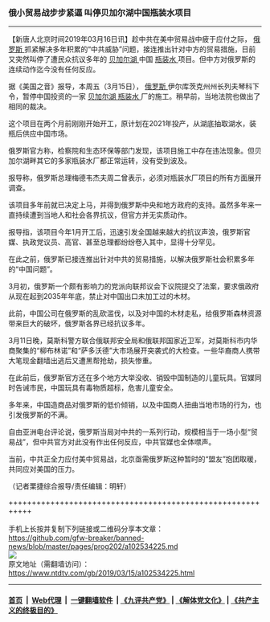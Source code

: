 ### 俄小贸易战步步紧逼 叫停贝加尔湖中国瓶装水项目
------------------------

<div class="post_content" itemprop="articleBody">
 <p>
  【新唐人北京时间2019年03月16日讯】趁中共在美中贸易战中疲于应付之际，
  <a href="https://www.ntdtv.com/gb/俄罗斯.htm">
   俄罗斯
  </a>
  抓紧解决多年积累的“中共威胁”问题，接连推出针对中方的贸易措施，日前又突然叫停了遭民众抗议多年的
  <a href="https://www.ntdtv.com/gb/贝加尔湖.htm">
   贝加尔湖
  </a>
  中国
  <a href="https://www.ntdtv.com/gb/瓶装水.htm">
   瓶装水
  </a>
  项目。但中方对俄罗斯的连续动作迄今没有任何反应。
 </p>
 <p>
  据《美国之音》报导，本周五（3月15日），
  <a href="https://www.ntdtv.com/gb/俄罗斯.htm">
   俄罗斯
  </a>
  伊尔库茨克州州长列夫琴科下令，暂停中国投资的一家
  <a href="https://www.ntdtv.com/gb/贝加尔湖.htm">
   贝加尔湖
  </a>
  <a href="https://www.ntdtv.com/gb/瓶装水.htm">
   瓶装水
  </a>
  厂的施工。稍早前，当地法院也做出了相同的裁决。
 </p>
 <p>
  这个项目在两个月前刚刚开始开工，原计划在2021年投产，从湖底抽取湖水，装瓶后供应中国市场。
 </p>
 <p>
  俄罗斯官方称，检察院和生态环保等部门发现，该项目施工中存在违法现象。但贝加尔湖畔其它的多家瓶装水厂都正常运转，没有受到波及。
 </p>
 <p>
  报导称，俄罗斯总理梅德韦杰夫周二曾表示，必须对瓶装水厂项目的所有方面展开调查。
 </p>
 <p>
  该项目多年前就已决定上马，并得到俄罗斯中央和地方政府的支持。虽然多年来一直持续遭到当地人和社会各界抗议，但官方并无实质动作。
 </p>
 <p>
  报导指，该项目今年1月开工后，迅速引发全国越来越大的抗议声浪，俄罗斯官媒、执政党议员、高官、甚至总理都纷纷卷入其中，显得十分罕见。
 </p>
 <p>
  在此之前，俄罗斯已接连推出针对中共的贸易措施，以解决俄罗斯社会积累多年的“中国问题”。
 </p>
 <p>
  3月初，俄罗斯一个颇有影响力的党派向联邦议会下议院提交了法案，要求俄政府从现在起到2035年年底，禁止对中国出口未加工过的木材。
 </p>
 <p>
  此前，中国公司在俄罗斯的乱砍滥伐，以及对中国的木材走私，给俄罗斯森林资源带来巨大的破坏，俄罗斯各界已经抗议多年。
 </p>
 <p>
  3月11日晚，莫斯科警方联合俄联邦安全局和俄联邦国家近卫军，对莫斯科市内华商聚集的“柳布林诺”和“萨多沃德”大市场展开突袭式的大检查。一些华裔商人携带大笔现金翻墙出逃后又遭黑帮抢劫，损失惨重。
 </p>
 <p>
  在此前后，俄罗斯官方还在多个地方大举没收、销毁中国制造的儿童玩具。官媒同时告诫市民，中国玩具有毒物质超标，危害儿童安全。
 </p>
 <p>
  多年来，中国造商品对俄罗斯的低价倾销，以及中国商人扭曲当地市场的行为，也引发俄罗斯的不满。
 </p>
 <p>
  自由亚洲电台评论说，俄罗斯当局对中共的一系列行动，规模相当于一场小型“贸易战”，但中共官方对此没有作出任何反应，中共官媒也全体噤声。
 </p>
 <p>
  当前，中共正全力应付美中贸易战，北京亟需俄罗斯这种暂时的“盟友”抱团取暖，共同应对美国的压力。
 </p>
 <p>
  （记者栗捷综合报导/责任编辑：明轩）
 </p>
 <div class="single_ad">
 </div>
</div>

+++++++++++++++++++++++++++++++++++++++++++++++++++++++++++<br/><br/>
手机上长按并复制下列链接或二维码分享本文章：<br/>
https://github.com/gfw-breaker/banned-news/blob/master/pages/prog202/a102534225.md <br/>
<a href='https://github.com/gfw-breaker/banned-news/blob/master/pages/prog202/a102534225.md'><img src='https://github.com/gfw-breaker/banned-news/blob/master/pages/prog202/a102534225.md.png'/></a> <br/>
原文地址（需翻墙访问）：https://www.ntdtv.com/gb/2019/03/15/a102534225.html


------------------------
#### [首页](https://github.com/gfw-breaker/banned-news/blob/master/README.md) &nbsp;|&nbsp; [Web代理](https://github.com/labour-camp/helloworld) &nbsp;|&nbsp; [一键翻墙软件](https://github.com/gfw-breaker/nogfw/blob/master/README.md) &nbsp;| [《九评共产党》](https://github.com/gfw-breaker/9ping.md/blob/master/README.md#九评之一评共产党是什么) | [《解体党文化》](https://github.com/gfw-breaker/jtdwh.md/blob/master/README.md) | [《共产主义的终极目的》](https://github.com/gfw-breaker/gczydzjmd.md/blob/master/README.md)

